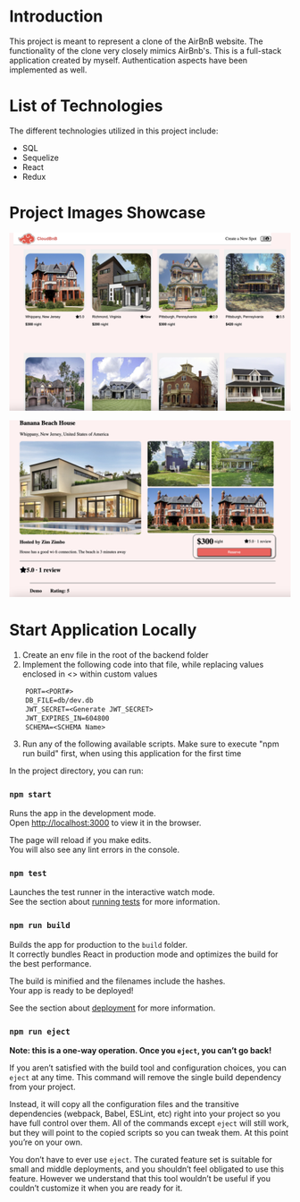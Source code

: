 
# Introduction

This project is meant to represent a clone of the AirBnB website. The functionality of the clone very closely mimics AirBnb's. This is a full-stack application created by myself. Authentication aspects have been implemented as well.

# List of Technologies

The different technologies utilized in this project include:
- SQL
- Sequelize
- React
- Redux


# Project Images Showcase
![Alt text](project-showcase.png)


![Alt text](project-showcase-2.png)



# Start Application Locally
1. Create an env file in the root of the backend folder
2. Implement the following code into that file, while replacing values enclosed in <> within custom values

```
    PORT=<PORT#>
    DB_FILE=db/dev.db
    JWT_SECRET=<Generate JWT_SECRET>
    JWT_EXPIRES_IN=604800
    SCHEMA=<SCHEMA Name>
```
3. Run any of the following available scripts. Make sure to execute "npm run build" first, when using this application for the first time

In the project directory, you can run:

### `npm start`

Runs the app in the development mode.\
Open [http://localhost:3000](http://localhost:3000) to view it in the browser.

The page will reload if you make edits.\
You will also see any lint errors in the console.

### `npm test`

Launches the test runner in the interactive watch mode.\
See the section about [running tests](https://facebook.github.io/create-react-app/docs/running-tests) for more information.

### `npm run build`

Builds the app for production to the `build` folder.\
It correctly bundles React in production mode and optimizes the build for the best performance.

The build is minified and the filenames include the hashes.\
Your app is ready to be deployed!

See the section about [deployment](https://facebook.github.io/create-react-app/docs/deployment) for more information.

### `npm run eject`

**Note: this is a one-way operation. Once you `eject`, you can’t go back!**

If you aren’t satisfied with the build tool and configuration choices, you can `eject` at any time. This command will remove the single build dependency from your project.

Instead, it will copy all the configuration files and the transitive dependencies (webpack, Babel, ESLint, etc) right into your project so you have full control over them. All of the commands except `eject` will still work, but they will point to the copied scripts so you can tweak them. At this point you’re on your own.

You don’t have to ever use `eject`. The curated feature set is suitable for small and middle deployments, and you shouldn’t feel obligated to use this feature. However we understand that this tool wouldn’t be useful if you couldn’t customize it when you are ready for it.
